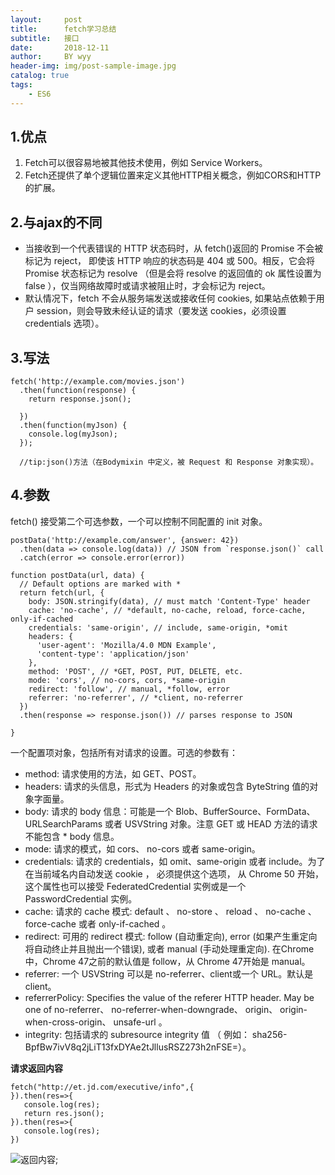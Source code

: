 ```yaml
---
layout:     post   				
title:      fetch学习总结	
subtitle:   接口  
date:       2018-12-11 			
author:     BY wyy						
header-img: img/post-sample-image.jpg 	
catalog: true 					
tags:					
    - ES6
---
```


## 1.优点
1. Fetch可以很容易地被其他技术使用，例如 Service Workers。
2. Fetch还提供了单个逻辑位置来定义其他HTTP相关概念，例如CORS和HTTP的扩展。
## 2.与ajax的不同
 * 当接收到一个代表错误的 HTTP 状态码时，从 fetch()返回的 Promise 不会被标记为 reject， 即使该 HTTP 响应的状态码是 404 或 500。相反，它会将 Promise 状态标记为 resolve （但是会将 resolve 的返回值的 ok 属性设置为 false ），仅当网络故障时或请求被阻止时，才会标记为 reject。  
 * 默认情况下，fetch 不会从服务端发送或接收任何 cookies, 如果站点依赖于用户 session，则会导致未经认证的请求（要发送 cookies，必须设置 credentials 选项）。  
 
## 3.写法
```
fetch('http://example.com/movies.json')
  .then(function(response) {
    return response.json();
     
  })
  .then(function(myJson) {
    console.log(myJson);
  });
  
  //tip:json()方法（在Bodymixin 中定义，被 Request 和 Response 对象实现）。
```
## 4.参数
fetch() 接受第二个可选参数，一个可以控制不同配置的 init 对象。

```
postData('http://example.com/answer', {answer: 42})
  .then(data => console.log(data)) // JSON from `response.json()` call
  .catch(error => console.error(error))

function postData(url, data) {
  // Default options are marked with *
  return fetch(url, {
    body: JSON.stringify(data), // must match 'Content-Type' header
    cache: 'no-cache', // *default, no-cache, reload, force-cache, only-if-cached
    credentials: 'same-origin', // include, same-origin, *omit
    headers: {
      'user-agent': 'Mozilla/4.0 MDN Example',
      'content-type': 'application/json'
    },
    method: 'POST', // *GET, POST, PUT, DELETE, etc.
    mode: 'cors', // no-cors, cors, *same-origin
    redirect: 'follow', // manual, *follow, error
    referrer: 'no-referrer', // *client, no-referrer
  })
  .then(response => response.json()) // parses response to JSON
  
}
```
一个配置项对象，包括所有对请求的设置。可选的参数有：
 * method: 请求使用的方法，如 GET、POST。
 * headers: 请求的头信息，形式为 Headers 的对象或包含 ByteString 值的对象字面量。
 * body: 请求的 body 信息：可能是一个 Blob、BufferSource、FormData、URLSearchParams 或者 USVString 对象。注意 GET 或 HEAD 方法的请求不能包含 * body 信息。
 * mode: 请求的模式，如 cors、 no-cors 或者 same-origin。
 * credentials: 请求的 credentials，如 omit、same-origin 或者 include。为了在当前域名内自动发送 cookie ， 必须提供这个选项， 从 Chrome 50 开始， 这个属性也可以接受 FederatedCredential 实例或是一个 PasswordCredential 实例。
 * cache:  请求的 cache 模式: default 、 no-store 、 reload 、 no-cache 、 force-cache 或者 only-if-cached 。
 * redirect: 可用的 redirect 模式: follow (自动重定向), error (如果产生重定向将自动终止并且抛出一个错误), 或者 manual (手动处理重定向). 在Chrome中，Chrome 47之前的默认值是 follow，从 Chrome 47开始是 manual。
 * referrer: 一个 USVString 可以是 no-referrer、client或一个 URL。默认是 client。
 * referrerPolicy: Specifies the value of the referer HTTP header. May be one of no-referrer、 no-referrer-when-downgrade、 origin、 origin-when-cross-origin、 unsafe-url 。
 * integrity: 包括请求的  subresource integrity 值 （ 例如： sha256-BpfBw7ivV8q2jLiT13fxDYAe2tJllusRSZ273h2nFSE=）。
 
 **请求返回内容**
 ```
 fetch("http://et.jd.com/executive/info",{
}).then(res=>{
    console.log(res);
    return res.json();
}).then(res=>{
    console.log(res);
})
```
![返回内容](./img/fetch-1.png);
